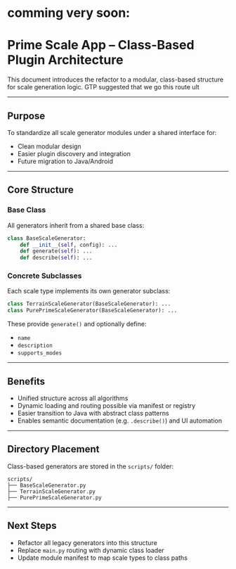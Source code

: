 # comming very soon:
# Prime Scale App – Class-Based Plugin Architecture

This document introduces the refactor to a modular, class-based structure for scale generation logic.
GTP suggested that we go this route ult

---

## Purpose

To standardize all scale generator modules under a shared interface for:
- Clean modular design
- Easier plugin discovery and integration
- Future migration to Java/Android

---

## Core Structure

### Base Class
All generators inherit from a shared base class:
```python
class BaseScaleGenerator:
    def __init__(self, config): ...
    def generate(self): ...
    def describe(self): ...
```

### Concrete Subclasses
Each scale type implements its own generator subclass:
```python
class TerrainScaleGenerator(BaseScaleGenerator): ...
class PurePrimeScaleGenerator(BaseScaleGenerator): ...
```

These provide `generate()` and optionally define:
- `name`
- `description`
- `supports_modes`

---

## Benefits

- Unified structure across all algorithms
- Dynamic loading and routing possible via manifest or registry
- Easier transition to Java with abstract class patterns
- Enables semantic documentation (e.g. `.describe()`) and UI automation

---

## Directory Placement

Class-based generators are stored in the `scripts/` folder:
```
scripts/
├── BaseScaleGenerator.py
├── TerrainScaleGenerator.py
├── PurePrimeScaleGenerator.py
```

---

## Next Steps

- Refactor all legacy generators into this structure
- Replace `main.py` routing with dynamic class loader
- Update module manifest to map scale types to class paths
